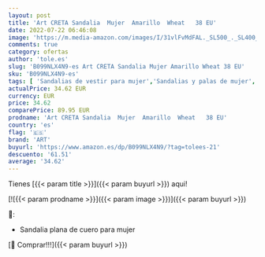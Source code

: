 ```yaml
---
layout: post
title: 'Art CRETA Sandalia  Mujer  Amarillo  Wheat   38 EU'
date: 2022-07-22 06:46:08
image: 'https://m.media-amazon.com/images/I/31vlFvMdFAL._SL500_._SL400_.jpg'
comments: true
category: ofertas
author: 'tole.es'
slug: 'B099NLX4N9-es Art CRETA Sandalia Mujer Amarillo Wheat 38 EU'
sku: 'B099NLX4N9-es'
tags: [ 'Sandalias de vestir para mujer','Sandalias y palas de mujer','Zapatos','Zapatos para mujer','Zapatos y complementos','art','sandalia','🇪🇸', ]
actualPrice: 34.62 EUR
currency: EUR
price: 34.62
comparePrice: 89.95 EUR
prodname: 'Art CRETA Sandalia  Mujer  Amarillo  Wheat   38 EU'
country: 'es'
flag: '🇪🇸'
brand: 'ART'
buyurl: 'https://www.amazon.es/dp/B099NLX4N9/?tag=tolees-21'
descuento: '61.51'
average: '34.62'
---
```


Tienes [{{< param title >}}]({{< param buyurl >}}) aqui!

[![{{< param prodname >}}]({{< param image >}})]({{< param buyurl >}})

🔎:

- Sandalia plana de cuero para mujer

[🛒 Comprar!!!]({{< param buyurl >}})

